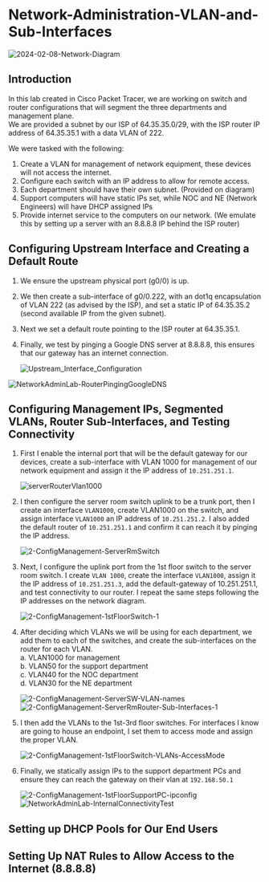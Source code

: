 # Network-Administration-VLAN-and-Sub-Interfaces
![2024-02-08-Network-Diagram](https://github.com/gabriel-r100/Network-Administration-VLAN-and-Sub-Interfaces/assets/55646808/2aa94b86-77a5-4096-a22d-e81fa9914729)
## Introduction
In this lab created in Cisco Packet Tracer, we are working on switch and router configurations that will segment the three departments and management plane.<br>
We are provided a subnet by our ISP of 64.35.35.0/29, with the ISP router IP address of 64.35.35.1 with a data VLAN of 222.

We were tasked with the following:
1. Create a VLAN for management of network equipment, these devices will not access the internet.
2. Configure each switch with an IP address to allow for remote access.
3. Each department should have their own subnet. (Provided on diagram)
4. Support computers will have static IPs set, while NOC and NE (Network Engineers) will have DHCP assigned IPs
5. Provide internet service to the computers on our network. (We emulate this by setting up a server with an 8.8.8.8 IP behind the ISP router)

## Configuring Upstream Interface and Creating a Default Route
1. We ensure the upstream physical port (g0/0) is up.
2. We then create a sub-interface of g0/0.222, with an dot1q encapsulation of VLAN 222 (as advised by the ISP), and set a static IP of 64.35.35.2 (second available IP from the given subnet).
3. Next we set a default route pointing to the ISP router at 64.35.35.1.
4. Finally, we test by pinging a Google DNS server at 8.8.8.8, this ensures that our gateway has an internet connection.

    ![Upstream_Interface_Configuration](https://github.com/gabriel-r100/Network-Administration-VLAN-and-Sub-Interfaces/assets/55646808/01dde3a3-1b71-4503-ba8f-9b32bd408134)

![NetworkAdminLab-RouterPingingGoogleDNS](https://github.com/gabriel-r100/Network-Administration-VLAN-and-Sub-Interfaces/assets/55646808/d1f441dd-0e47-4351-9b85-c4b4a4543ec3)


## Configuring Management IPs, Segmented VLANs, Router Sub-Interfaces, and Testing Connectivity
1. First I enable the internal port that will be the default gateway for our devices, create a sub-interface with VLAN 1000 for management of our network equipment and assign it the IP address of `10.251.251.1`.

    ![serverRouterVlan1000](https://github.com/gabriel-r100/Network-Administration-VLAN-and-Sub-Interfaces/assets/55646808/05b6fcb0-dde2-4c3f-9e75-0b045f44044e)
   
2. I then configure the server room switch uplink to be a trunk port, then I create an interface `VLAN1000`, create VLAN1000 on the switch, and assign interface `VLAN1000` an IP address of `10.251.251.2`. I also added the default router of `10.251.251.1` and confirm it can reach it by pinging the IP address.

    ![2-ConfigManagement-ServerRmSwitch](https://github.com/gabriel-r100/Network-Administration-VLAN-and-Sub-Interfaces/assets/55646808/6ea492c5-3f49-4e9f-af4a-833ec3fea69b)

3. Next, I configure the uplink port from the 1st floor switch to the server room switch. I create `VLAN 1000`, create the interface `VLAN1000`, assign it the IP address of `10.251.251.3`, add the default-gateway of 10.251.251.1, and test connectivity to our router. I repeat the same steps following the IP addresses on the network diagram.

    ![2-ConfigManagement-1stFloorSwitch-1](https://github.com/gabriel-r100/Network-Administration-VLAN-and-Sub-Interfaces/assets/55646808/17287d90-8834-4ca6-a0e2-64b3d3ec42cf)

4. After deciding which VLANs we will be using for each department, we add them to each of the switches, and create the sub-interfaces on the router for each VLAN.<br>
      a. VLAN1000 for management<br>
      b. VLAN50 for the support department<br>
      c. VLAN40 for the NOC department<br>
      d. VLAN30 for the NE department<br>

    ![2-ConfigManagement-ServerSW-VLAN-names](https://github.com/gabriel-r100/Network-Administration-VLAN-and-Sub-Interfaces/assets/55646808/fd664c9f-6700-44b7-843b-6c41141ba614)
    ![2-ConfigManagement-ServerRmRouter-Sub-Interfaces-1](https://github.com/gabriel-r100/Network-Administration-VLAN-and-Sub-Interfaces/assets/55646808/c70629bd-184d-4fd6-a7a2-5974d532738c)

5. I then add the VLANs to the 1st-3rd floor switches. For interfaces I know are going to house an endpoint, I set them to access mode and assign the proper VLAN.

    ![2-ConfigManagement-1stFloorSwitch-VLANs-AccessMode](https://github.com/gabriel-r100/Network-Administration-VLAN-and-Sub-Interfaces/assets/55646808/d120a3ee-b213-47cd-9fc1-baf8697f1e2c)
   
6. Finally, we statically assign IPs to the support department PCs and ensure they can reach the gateway on their vlan at `192.168.50.1`

    ![2-ConfigManagement-1stFloorSupportPC-ipconfig](https://github.com/gabriel-r100/Network-Administration-VLAN-and-Sub-Interfaces/assets/55646808/c77cf8d1-25ed-4138-80d6-4bc31a309f0b)
    ![NetworkAdminLab-InternalConnectivityTest](https://github.com/gabriel-r100/Network-Administration-VLAN-and-Sub-Interfaces/assets/55646808/5c550596-1add-443b-8bc2-37e4aaca756b)

## Setting up DHCP Pools for Our End Users

## Setting Up NAT Rules to Allow Access to the Internet (8.8.8.8)
